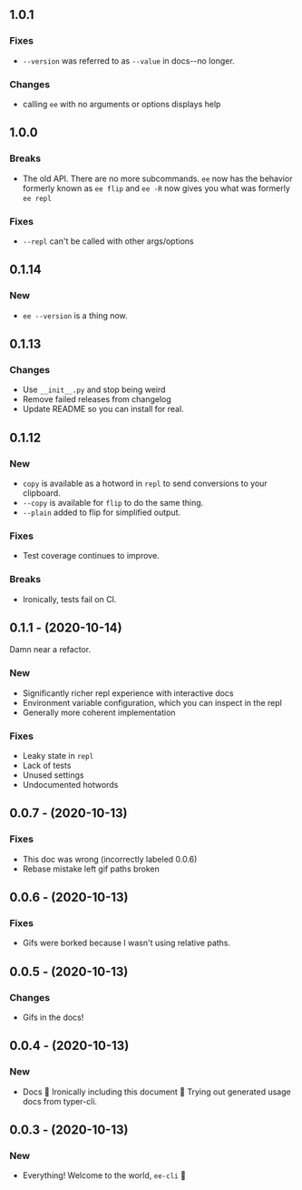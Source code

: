 ## 1.0.1

### Fixes

- `--version` was referred to as `--value` in docs--no longer.

### Changes

- calling `ee` with no arguments or options displays help

## 1.0.0

### Breaks

- The old API. There are no more subcommands. `ee` now has the behavior formerly known as `ee flip` and `ee -R` now gives you what was formerly `ee repl`

### Fixes

- `--repl` can't be called with other args/options

## 0.1.14

### New

-  `ee --version` is a thing now.

## 0.1.13

### Changes

- Use `__init__.py` and stop being weird
- Remove failed releases from changelog
- Update README so you can install for real.

## 0.1.12

### New

- `copy` is available as a hotword in `repl` to send conversions to your clipboard.
- `--copy` is available for `flip` to do the same thing.
- `--plain` added to flip for simplified output.

### Fixes

- Test coverage continues to improve.

### Breaks

- Ironically, tests fail on CI.

## 0.1.1 - (2020-10-14)

Damn near a refactor.

### New

- Significantly richer repl experience with interactive docs
- Environment variable configuration, which you can inspect in the repl
- Generally more coherent implementation

###  Fixes

- Leaky state in `repl`
- Lack of tests
- Unused settings
- Undocumented hotwords


## 0.0.7 - (2020-10-13)

### Fixes

* This doc was wrong (incorrectly labeled 0.0.6)
* Rebase mistake left gif paths broken

## 0.0.6 - (2020-10-13)

### Fixes

* Gifs were borked because I wasn't using relative paths.

## 0.0.5 - (2020-10-13)

### Changes

* Gifs in the docs!

## 0.0.4 - (2020-10-13)


### New

* Docs 📖 Ironically including this document 🤔 Trying out generated usage docs from typer-cli.


## 0.0.3 - (2020-10-13)

### New

* Everything! Welcome to the world, `ee-cli` 🎉
